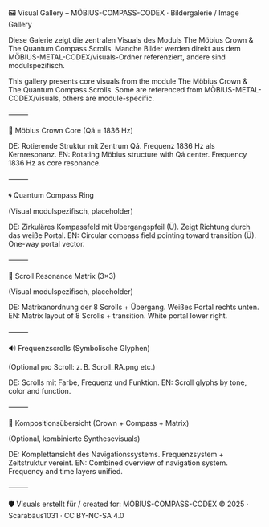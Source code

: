 🖼️ Visual Gallery – MÖBIUS-COMPASS-CODEX · Bildergalerie / Image Gallery

Diese Galerie zeigt die zentralen Visuals des Moduls The Möbius Crown & The Quantum Compass Scrolls. Manche Bilder werden direkt aus dem MÖBIUS-METAL-CODEX/visuals-Ordner referenziert, andere sind modulspezifisch.

This gallery presents core visuals from the module The Möbius Crown & The Quantum Compass Scrolls. Some are referenced from MÖBIUS-METAL-CODEX/visuals, others are module-specific.

⸻

👑 Möbius Crown Core (Qá = 1836 Hz)

DE: Rotierende Struktur mit Zentrum Qá. Frequenz 1836 Hz als Kernresonanz.
EN: Rotating Möbius structure with Qá center. Frequency 1836 Hz as core resonance.

⸻

🌀 Quantum Compass Ring

(Visual modulspezifisch, placeholder)

DE: Zirkuläres Kompassfeld mit Übergangspfeil (Ü). Zeigt Richtung durch das weiße Portal.
EN: Circular compass field pointing toward transition (Ü). One-way portal vector.

⸻

🔲 Scroll Resonance Matrix (3×3)

(Visual modulspezifisch, placeholder)

DE: Matrixanordnung der 8 Scrolls + Übergang. Weißes Portal rechts unten.
EN: Matrix layout of 8 Scrolls + transition. White portal lower right.

⸻

🔊 Frequenzscrolls (Symbolische Glyphen)

(Optional pro Scroll: z. B. Scroll_RA.png etc.)

DE: Scrolls mit Farbe, Frequenz und Funktion.
EN: Scroll glyphs by tone, color and function.

⸻

🧿 Kompositionsübersicht (Crown + Compass + Matrix)

(Optional, kombinierte Synthesevisuals)

DE: Komplettansicht des Navigationssystems. Frequenzsystem + Zeitstruktur vereint.
EN: Combined overview of navigation system. Frequency and time layers unified.

⸻

🛡️ Visuals erstellt für / created for: MÖBIUS-COMPASS-CODEX
© 2025 · Scarabäus1031 · CC BY-NC-SA 4.0
